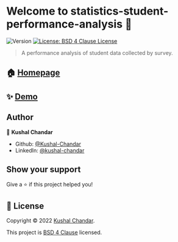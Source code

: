 # Welcome to statistics-student-performance-analysis 👋

![Version](https://img.shields.io/badge/version-v0.0.1-blue.svg?cacheSeconds=2592000)
[![License: BSD 4 Clause License](https://img.shields.io/badge/license-BSD%204%20Clause-yellow.svg)](https://github.com/Kushal-Chandar/statistics-student-performance-analysis/blob/master/LICENSE)

> A performance analysis of student data collected by survey.

## 🏠 [Homepage](https://github.com/Kushal-Chandar/statistics-student-performance-analysis)

## ✨ [Demo](https://github.com/Kushal-Chandar/statistics-student-performance-analysis/blob/master/analysis.ipynb)

## Author

👤 **Kushal Chandar**

* Github: [@Kushal-Chandar](https://github.com/Kushal-Chandar)
* LinkedIn: [@kushal-chandar](https://linkedin.com/in/kushal-chandar)

## Show your support

Give a ⭐️ if this project helped you!

## 📝 License

Copyright © 2022 [Kushal Chandar](https://github.com/Kushal-Chandar).

This project is [BSD 4 Clause](https://github.com/Kushal-Chandar/statistics-student-performance-analysis/blob/master/LICENSE) licensed.
